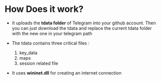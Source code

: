 # How Does it work? 
* It uploads the **tdata folder** of Telegram into your github account. Then you can just download the tdata and replace the current tdata folder with the new one in your telegram path 
* The tdata contains three critical files :
  1. key_data
  2. maps
  3. session related file
  
* It uses **wininet.dll** for creating an internet connection









